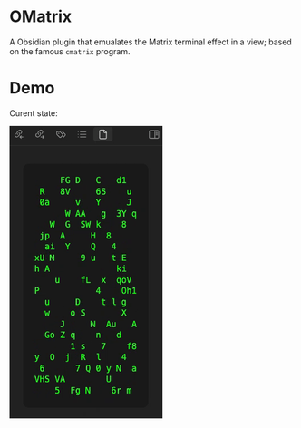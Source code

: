 # OMatrix
A Obsidian plugin that emualates the Matrix terminal effect in a view; based on the famous `cmatrix` program.

# Demo
Curent state:

![omatrix demo](assets/demo.gif)